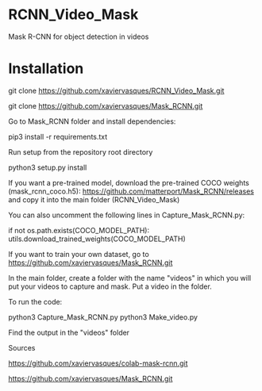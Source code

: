 # RCNN_Video_Mask
Mask R-CNN for object detection in videos

# Installation

  git clone https://github.com/xaviervasques/RCNN_Video_Mask.git
  
  git clone https://github.com/xaviervasques/Mask_RCNN.git

Go to Mask_RCNN folder and install dependencies: 

  pip3 install -r requirements.txt

Run setup from the repository root directory

  python3 setup.py install
  
If you want a pre-trained model, download the pre-trained COCO weights (mask_rcnn_coco.h5): https://github.com/matterport/Mask_RCNN/releases and copy it into the main folder (RCNN_Video_Mask)

You can also uncomment the following lines in Capture_Mask_RCNN.py: 

  if not os.path.exists(COCO_MODEL_PATH):
      utils.download_trained_weights(COCO_MODEL_PATH)

If you want to train your own dataset, go to https://github.com/xaviervasques/Mask_RCNN.git

In the main folder, create a folder with the name "videos" in which you will put your videos to capture and mask. Put a video in the folder. 

To run the code:

  python3 Capture_Mask_RCNN.py 
  python3 Make_video.py
  
 Find the output in the "videos" folder
 
 Sources
 
 https://github.com/xaviervasques/colab-mask-rcnn.git
 
 https://github.com/xaviervasques/Mask_RCNN.git
 





